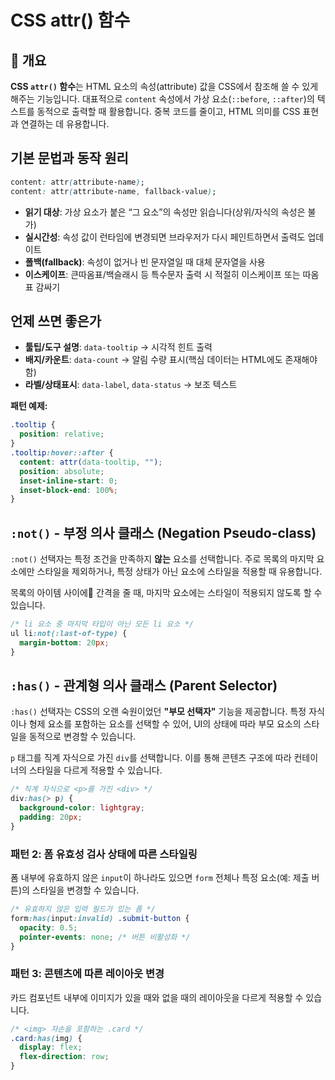 # CSS attr() 함수

## 📖 개요

**CSS `attr()` 함수**는 HTML 요소의 속성(attribute) 값을 CSS에서 참조해 쓸 수 있게 해주는 기능입니다. 대표적으로 `content` 속성에서 가상 요소(`::before`, `::after`)의 텍스트를 동적으로 출력할 때 활용합니다. 중복 코드를 줄이고, HTML 의미를 CSS 표현과 연결하는 데 유용합니다.

## 기본 문법과 동작 원리

```css
content: attr(attribute-name);
content: attr(attribute-name, fallback-value);
```

- **읽기 대상**: 가상 요소가 붙은 “그 요소”의 속성만 읽습니다(상위/자식의 속성은 불가)
- **실시간성**: 속성 값이 런타임에 변경되면 브라우저가 다시 페인트하면서 출력도 업데이트
- **폴백(fallback)**: 속성이 없거나 빈 문자열일 때 대체 문자열을 사용
- **이스케이프**: 큰따옴표/백슬래시 등 특수문자 출력 시 적절히 이스케이프 또는 따옴표 감싸기

## 언제 쓰면 좋은가

- **툴팁/도구 설명**: `data-tooltip` → 시각적 힌트 출력
- **배지/카운트**: `data-count` → 알림 수량 표시(핵심 데이터는 HTML에도 존재해야 함)
- **라벨/상태표시**: `data-label`, `data-status` → 보조 텍스트

**패턴 예제:**

```css
.tooltip {
  position: relative;
}
.tooltip:hover::after {
  content: attr(data-tooltip, "");
  position: absolute;
  inset-inline-start: 0;
  inset-block-end: 100%;
}
```

## `:not()` - 부정 의사 클래스 (Negation Pseudo-class)

`:not()` 선택자는 특정 조건을 만족하지 **않는** 요소를 선택합니다. 주로 목록의 마지막 요소에만 스타일을 제외하거나, 특정 상태가 아닌 요소에 스타일을 적용할 때 유용합니다.

목록의 아이템 사이에 간격을 줄 때, 마지막 요소에는 스타일이 적용되지 않도록 할 수 있습니다.

```css
/* li 요소 중 마지막 타입이 아닌 모든 li 요소 */
ul li:not(:last-of-type) {
  margin-bottom: 20px;
}
```

## `:has()` - 관계형 의사 클래스 (Parent Selector)

`:has()` 선택자는 CSS의 오랜 숙원이었던 **"부모 선택자"** 기능을 제공합니다. 특정 자식이나 형제 요소를 포함하는 요소를 선택할 수 있어, UI의 상태에 따라 부모 요소의 스타일을 동적으로 변경할 수 있습니다.

`p` 태그를 직계 자식으로 가진 `div`를 선택합니다. 이를 통해 콘텐츠 구조에 따라 컨테이너의 스타일을 다르게 적용할 수 있습니다.

```css
/* 직계 자식으로 <p>를 가진 <div> */
div:has(> p) {
  background-color: lightgray;
  padding: 20px;
}
```

### 패턴 2: 폼 유효성 검사 상태에 따른 스타일링

폼 내부에 유효하지 않은 `input`이 하나라도 있으면 `form` 전체나 특정 요소(예: 제출 버튼)의 스타일을 변경할 수 있습니다.

```css
/* 유효하지 않은 입력 필드가 있는 폼 */
form:has(input:invalid) .submit-button {
  opacity: 0.5;
  pointer-events: none; /* 버튼 비활성화 */
}
```

### 패턴 3: 콘텐츠에 따른 레이아웃 변경

카드 컴포넌트 내부에 이미지가 있을 때와 없을 때의 레이아웃을 다르게 적용할 수 있습니다.

```css
/* <img> 자손을 포함하는 .card */
.card:has(img) {
  display: flex;
  flex-direction: row;
}
```
